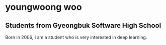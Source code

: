 youngwoong woo
============
## Students from Gyeongbuk Software High School

Born in 2006, I am a student who is very interested in deep learning.
